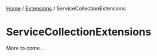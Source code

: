 [Home](/README.md) / [Extensions](/docs/extensions/README.md) / ServiceCollectionExtensions

# ServiceCollectionExtensions
More to come...
